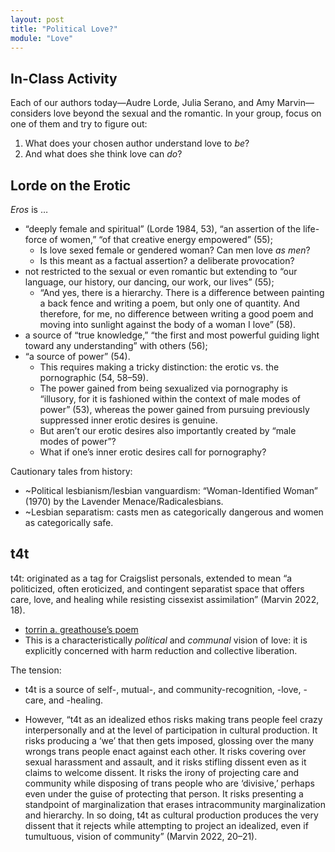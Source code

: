 ```yaml
---
layout: post
title: "Political Love?"
module: "Love"
---
```


## In-Class Activity

Each of our authors today—Audre Lorde, Julia Serano, and Amy Marvin—considers love beyond the sexual and the romantic. In your group, focus on one of them and try to figure out:

1. What does your chosen author understand love to *be*?
2. And what does she think love can *do*?

## Lorde on the Erotic

*Eros* is … 

- “deeply female and spiritual” (Lorde 1984, 53), “an assertion of the life-force of women,” “of that creative energy empowered” (55);
  - Is love sexed female or gendered woman? Can men love *as men*?
  - Is this meant as a factual assertion? a deliberate provocation?
- not restricted to the sexual or even romantic but extending to “our language, our history, our dancing, our work, our lives” (55);
  - “And yes, there is a hierarchy. There is a difference between painting a back fence and writing a poem, but only one of quantity. And therefore, for me, no difference between writing a good poem and moving into sunlight against the body of a woman I love” (58).
- a source of “true knowledge,” “the first and most powerful guiding light toward any understanding” with others (56);
- “a source of power” (54).
  - This requires making a tricky distinction: the erotic vs. the pornographic (54, 58–59).
  - The power gained from being sexualized via pornography is “illusory, for it is fashioned within the context of male modes of power” (53), whereas the power gained from pursuing previously suppressed inner erotic desires is genuine.
  - But aren’t our erotic desires also importantly created by “male modes of power”?
  - What if one’s inner erotic desires call for pornography?

Cautionary tales from history:

- ~Political lesbianism/lesbian vanguardism: “Woman-Identified Woman” (1970) by the Lavender Menace/Radicalesbians.
- ~Lesbian separatism: casts men as categorically dangerous and women as categorically safe.

## t4t

t4t: originated as a tag for Craigslist personals, extended to mean “a politicized, often eroticized, and contingent separatist space that offers care, love, and healing while resisting cissexist assimilation” (Marvin 2022, 18).

- [torrin a. greathouse’s poem](https://voca.arizona.edu/track/id/69734)
- This is a characteristically *political* and *communal* vision of love: it is explicitly concerned with harm reduction and collective liberation.

The tension:

- t4t is a source of self-, mutual-, and community-recognition, -love, -care, and -healing.

- However, “t4t as an idealized ethos risks making trans people feel crazy interpersonally and at the level of participation in cultural production. It risks producing a ‘we’ that then gets imposed, glossing over the many wrongs trans people enact against each other. It risks covering over sexual harassment and assault, and it risks stifling dissent even as it claims to welcome dissent. It risks the irony of projecting care and community while disposing of trans people who are ‘divisive,’ perhaps even under the guise of protecting that person. It risks presenting a standpoint of marginalization that erases intracommunity marginalization and hierarchy. In so doing, t4t as cultural production produces the very dissent that it rejects while attempting to project an idealized, even if tumultuous, vision of community” (Marvin 2022, 20–21).
